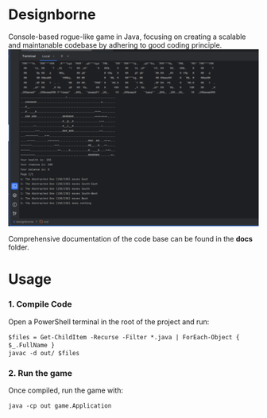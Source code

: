# Designborne
Console-based rogue-like game in Java, focusing on creating a scalable and maintanable codebase by adhering to good coding principle.
![Figure 1.1](preview.png)


Comprehensive documentation of the code base can be found in the __docs__ folder.

# Usage
### 1. Compile Code
Open a PowerShell terminal in the root of the project and run:
```
$files = Get-ChildItem -Recurse -Filter *.java | ForEach-Object { $_.FullName }
javac -d out/ $files
```

### 2. Run the game
Once compiled, run the game with:
```
java -cp out game.Application
```
